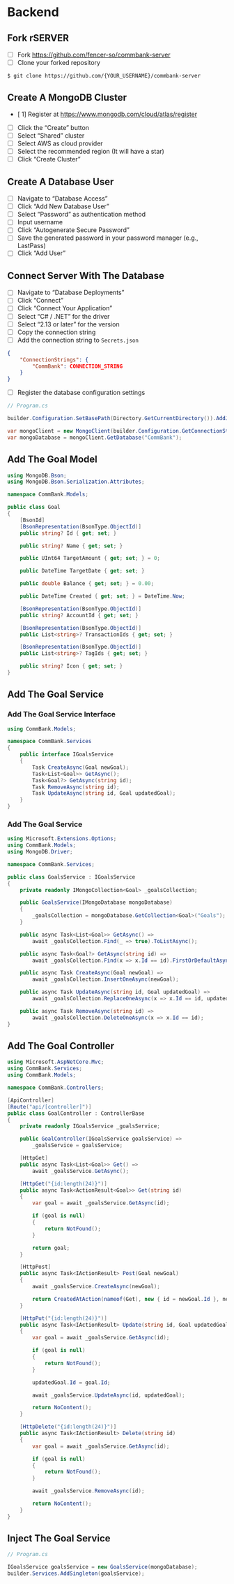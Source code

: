 # Backend

## Fork rSERVER

- [ ] Fork https://github.com/fencer-so/commbank-server
- [ ] Clone your forked repository

```shell
$ git clone https://github.com/{YOUR_USERNAME}/commbank-server
```

## Create A MongoDB Cluster

- [ 1] Register at https://www.mongodb.com/cloud/atlas/register
- [ ] Click the “Create” button
- [ ] Select “Shared” cluster
- [ ] Select AWS as cloud provider
- [ ] Select the recommended region (It will have a star)
- [ ] Click “Create Cluster”

## Create A Database User

- [ ] Navigate to “Database Access”
- [ ] Click “Add New Database User”
- [ ] Select “Password” as authentication method
- [ ] Input username
- [ ] Click “Autogenerate Secure Password”
- [ ] Save the generated password in your password manager (e.g., LastPass)
- [ ] Click “Add User”

## Connect Server With The Database

- [ ] Navigate to “Database Deployments”
- [ ] Click “Connect”
- [ ] Click “Connect Your Application”
- [ ] Select “C# / .NET” for the driver
- [ ] Select “2.13 or later” for the version
- [ ] Copy the connection string
- [ ] Add the connection string to `Secrets.json`

```json
{
    "ConnectionStrings": {
        "CommBank": CONNECTION_STRING
    }
}
```

- [ ] Register the database configuration settings

```cs
// Program.cs

builder.Configuration.SetBasePath(Directory.GetCurrentDirectory()).AddJsonFile("Secrets.json");

var mongoClient = new MongoClient(builder.Configuration.GetConnectionString("CommBank"));
var mongoDatabase = mongoClient.GetDatabase("CommBank");
```

## Add The Goal Model

```cs
using MongoDB.Bson;
using MongoDB.Bson.Serialization.Attributes;

namespace CommBank.Models;

public class Goal
{
    [BsonId]
    [BsonRepresentation(BsonType.ObjectId)]
    public string? Id { get; set; }

    public string? Name { get; set; }

    public UInt64 TargetAmount { get; set; } = 0;

    public DateTime TargetDate { get; set; }

    public double Balance { get; set; } = 0.00;

    public DateTime Created { get; set; } = DateTime.Now;

    [BsonRepresentation(BsonType.ObjectId)]
    public string? AccountId { get; set; }

    [BsonRepresentation(BsonType.ObjectId)]
    public List<string>? TransactionIds { get; set; }

    [BsonRepresentation(BsonType.ObjectId)]
    public List<string>? TagIds { get; set; }

    public string? Icon { get; set; }
}
```

## Add The Goal Service

### Add The Goal Service Interface

```cs
using CommBank.Models;

namespace CommBank.Services
{
    public interface IGoalsService
    {
        Task CreateAsync(Goal newGoal);
        Task<List<Goal>> GetAsync();
        Task<Goal?> GetAsync(string id);
        Task RemoveAsync(string id);
        Task UpdateAsync(string id, Goal updatedGoal);
    }
}
```

### Add The Goal Service

```cs
using Microsoft.Extensions.Options;
using CommBank.Models;
using MongoDB.Driver;

namespace CommBank.Services;

public class GoalsService : IGoalsService
{
    private readonly IMongoCollection<Goal> _goalsCollection;

    public GoalsService(IMongoDatabase mongoDatabase)
    {
        _goalsCollection = mongoDatabase.GetCollection<Goal>("Goals");
    }

    public async Task<List<Goal>> GetAsync() =>
        await _goalsCollection.Find(_ => true).ToListAsync();

    public async Task<Goal?> GetAsync(string id) =>
        await _goalsCollection.Find(x => x.Id == id).FirstOrDefaultAsync();

    public async Task CreateAsync(Goal newGoal) =>
        await _goalsCollection.InsertOneAsync(newGoal);

    public async Task UpdateAsync(string id, Goal updatedGoal) =>
        await _goalsCollection.ReplaceOneAsync(x => x.Id == id, updatedGoal);

    public async Task RemoveAsync(string id) =>
        await _goalsCollection.DeleteOneAsync(x => x.Id == id);
}
```

## Add The Goal Controller

```cs
using Microsoft.AspNetCore.Mvc;
using CommBank.Services;
using CommBank.Models;

namespace CommBank.Controllers;

[ApiController]
[Route("api/[controller]")]
public class GoalController : ControllerBase
{
    private readonly IGoalsService _goalsService;

    public GoalController(IGoalsService goalsService) =>
        _goalsService = goalsService;

    [HttpGet]
    public async Task<List<Goal>> Get() =>
        await _goalsService.GetAsync();

    [HttpGet("{id:length(24)}")]
    public async Task<ActionResult<Goal>> Get(string id)
    {
        var goal = await _goalsService.GetAsync(id);

        if (goal is null)
        {
            return NotFound();
        }

        return goal;
    }

    [HttpPost]
    public async Task<IActionResult> Post(Goal newGoal)
    {
        await _goalsService.CreateAsync(newGoal);

        return CreatedAtAction(nameof(Get), new { id = newGoal.Id }, newGoal);
    }

    [HttpPut("{id:length(24)}")]
    public async Task<IActionResult> Update(string id, Goal updatedGoal)
    {
        var goal = await _goalsService.GetAsync(id);

        if (goal is null)
        {
            return NotFound();
        }

        updatedGoal.Id = goal.Id;

        await _goalsService.UpdateAsync(id, updatedGoal);

        return NoContent();
    }

    [HttpDelete("{id:length(24)}")]
    public async Task<IActionResult> Delete(string id)
    {
        var goal = await _goalsService.GetAsync(id);

        if (goal is null)
        {
            return NotFound();
        }

        await _goalsService.RemoveAsync(id);

        return NoContent();
    }
}
```

## Inject The Goal Service

```cs
// Program.cs

IGoalsService goalsService = new GoalsService(mongoDatabase);
builder.Services.AddSingleton(goalsService);
```
